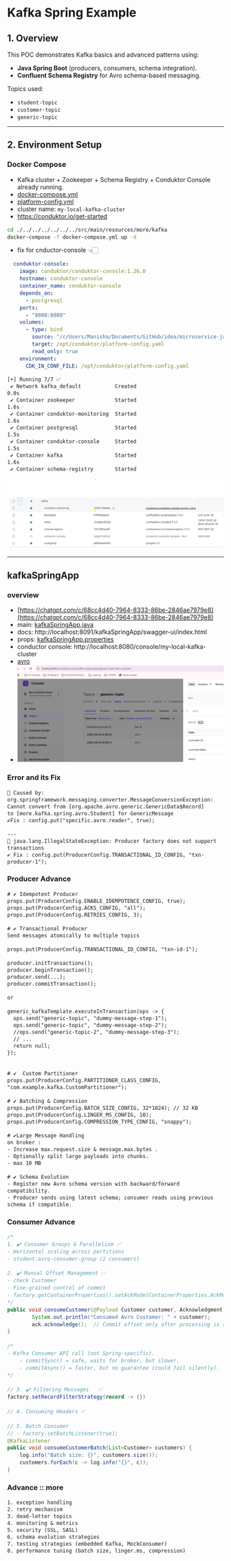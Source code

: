 # Kafka Spring Example

## 1. Overview
This POC demonstrates Kafka basics and advanced patterns using:
- **Java Spring Boot** (producers, consumers, schema integration).
- **Confluent Schema Registry** for Avro schema-based messaging.

Topics used:
- `student-topic`
- `customer-topic`
- `generic-topic`

---
## 2. Environment Setup
### Docker Compose
- Kafka cluster + Zookeeper + Schema Registry + Conduktor Console already running.
- [docker-compose.yml](../../../../resources/more/kafka/docker-compose.yml)
- [platform-config.yml](../../../../resources/more/kafka/platform-config.yml)
- cluster name: `my-local-kafka-cluster`
- https://conduktor.io/get-started

```bash
cd ./../../../../../../src/main/resources/more/kafka
docker-compose -f docker-compose.yml up -d
```

- fix for cnductor-console 👈🏻
```yaml
  conduktor-console:
    image: conduktor/conduktor-console:1.26.0
    hostname: conduktor-console
    container_name: conduktor-console
    depends_on:
      - postgresql
    ports:
      - "8080:8080"
    volumes:
      - type: bind
        source: "/c/Users/Manisha/Documents/GitHub/idea/microservice-java/src/main/resources/more/kafka/platform-config.yml" # update this path 👈🏻👈🏻
        target: /opt/conduktor/platform-config.yaml
        read_only: true
    environment:
      CDK_IN_CONF_FILE: /opt/conduktor/platform-config.yaml
```

```text
[+] Running 7/7 ✅
 ✔ Network kafka_default           Created                                                                                                                                                                                 0.0s 
 ✔ Container zookeeper             Started                                                                                                                                                                                 1.6s 
 ✔ Container conduktor-monitoring  Started                                                                                                                                                                                 1.6s 
 ✔ Container postgresql            Started                                                                                                                                                                                 1.5s 
 ✔ Container conduktor-console     Started                                                                                                                                                                                 1.5s 
 ✔ Container kafka                 Started                                                                                                                                                                                 1.6s 
 ✔ Container schema-registry       Started
```

![docker1.png](../../../../resources/more/kafka/docker1.png)

---
## kafkaSpringApp
### overview
  - [https://chatgpt.com/c/68cc4d40-7964-8333-86be-2846ae7979e8](https://chatgpt.com/c/68cc4d40-7964-8333-86be-2846ae7979e8)
  - main: [kafkaSpringApp.java](kafkaSpringApp.java)
  - docs: http://localhost:8091/kafkaSpringApp/swagger-ui/index.html
  - props: [kafkaSpringApp.properties](../../../../resources/more/kafka/kafkaSpringApp.properties)
  - conductor console: http://localhost:8080/console/my-local-kafka-cluster
  - [avro](../../../../resources/avro)
  - ![img.png](img.png)
  
### Error and its Fix
```
🔶 Caused by: org.springframework.messaging.converter.MessageConversionException: 
Cannot convert from [org.apache.avro.generic.GenericData$Record] 
to [more.kafka.spring.avro.Student] for GenericMessage
✔️Fix : config.put("specific.avro.reader", true);

---
🔶 java.lang.IllegalStateException: Producer factory does not support transactions
✔️ Fix : config.put(ProducerConfig.TRANSACTIONAL_ID_CONFIG, "txn-producer-1");
```

### Producer Advance

```properties
# ✔️ Idempotent Producer
props.put(ProducerConfig.ENABLE_IDEMPOTENCE_CONFIG, true);
props.put(ProducerConfig.ACKS_CONFIG, "all");
props.put(ProducerConfig.RETRIES_CONFIG, 3);

# ✔️ Transactional Producer
Send messages atomically to multiple topics

props.put(ProducerConfig.TRANSACTIONAL_ID_CONFIG, "txn-id-1");

producer.initTransactions();
producer.beginTransaction();
producer.send(...);
producer.commitTransaction();

or

generic_kafkaTemplate.executeInTransaction(ops -> {
  ops.send("generic-topic", "dummy-message-step-1");
  ops.send("generic-topic", "dummy-message-step-2");
  //ops.send("generic-topic-2", "dummy-message-step-3");
  // ...
  return null;
});


# ✔️  Custom Partitioner
props.put(ProducerConfig.PARTITIONER_CLASS_CONFIG, "com.example.kafka.CustomPartitioner");

# ✔️ Batching & Compression
props.put(ProducerConfig.BATCH_SIZE_CONFIG, 32*1024); // 32 KB
props.put(ProducerConfig.LINGER_MS_CONFIG, 10);
props.put(ProducerConfig.COMPRESSION_TYPE_CONFIG, "snappy");

# ✔️Large Message Handling
on broker :
- Increase max.request.size & message.max.bytes .
- Optionally split large payloads into chunks.
- max 10 MB

# ✔️ Schema Evolution
- Register new Avro schema version with backward/forward compatibility.
- Producer sends using latest schema; consumer reads using previous schema if compatible.
```

### Consumer Advance
```java 
/*
1. ✔️ Consumer Groups & Parallelism ✅
- Horizontal scaling across partitions 
- student-avro-consumer-group (2 consumers)

2. ✔️ Manual Offset Management ✅
- check Customer  
- Fine-grained control of commit 
- factory.getContainerProperties().setAckMode(ContainerProperties.AckMode.MANUAL_IMMEDIATE);
*/
public void consumeCustomer(@Payload Customer customer, Acknowledgment ack) {
        System.out.println("Consumed Avro Customer: " + customer);
        ack.acknowledge();  // Commit offset only after processing is successful ◀️
}

/*
- Kafka Consumer API call (not Spring-specific).
    - commitSync() = safe, waits for broker, but slower.
    - commitAsync() = faster, but no guarantee (could fail silently).
*/

// 3. ✔️ Filtering Messages   ✅      
factory.setRecordFilterStrategy(record -> {})

// 4. Consuming Headers ✅

// 5. Batch Consumer
// - factory.setBatchListener(true);
@KafkaListener
public void consumeCustomerBatch(List<Customer> customers) {
    log.info("Batch size: {}", customers.size());
    customers.forEach(c -> log.info("{}", c));
}
```

### Advance :: more
```properties
1. exception handling
2. retry mechanism
3. dead-letter topics
4. monitoring & metrics
5. security (SSL, SASL)
6. schema evolution strategies
7. testing strategies (embedded Kafka, MockConsumer)
8. performance tuning (batch size, linger.ms, compression)
```